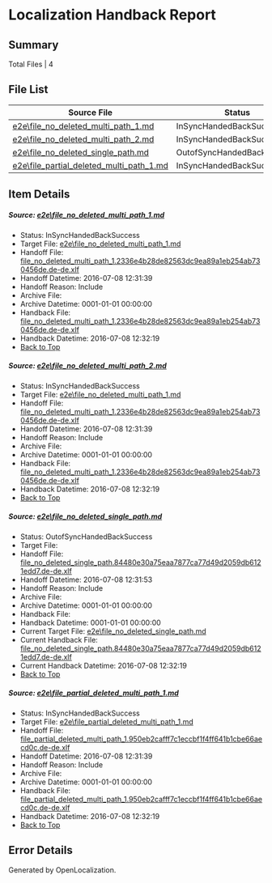 # <a name='report-top'></a> Localization Handback Report

## Summary
 Total Files | 4

## File List
 Source File | Status | Details 
 ----------- | ------ | ------- 
 [e2e\file_no_deleted_multi_path_1.md](https://github.com/OpenLocalizationTestOrg/oltest/blob/fc5e14ce3ce6d95fea327860c1ec84e13df911c5/e2e/file_no_deleted_multi_path_1.md) | InSyncHandedBackSuccess | [Details](#3b164a52ff87ad14e1367dd5a0ebd6ad6978ff4e1)
 [e2e\file_no_deleted_multi_path_2.md](https://github.com/OpenLocalizationTestOrg/oltest/blob/175da20693d082626b45787249a3935b84238616/e2e/file_no_deleted_multi_path_2.md) | InSyncHandedBackSuccess | [Details](#3b164a52ff87ad14e1367dd5a0ebd6ad6978ff4e2)
 [e2e\file_no_deleted_single_path.md](https://github.com/OpenLocalizationTestOrg/oltest/blob/175da20693d082626b45787249a3935b84238616/e2e/file_no_deleted_single_path.md) | OutofSyncHandedBackSuccess | [Details](#2623506fc3adc943e1dd1fbe8a8a04025d0730e33)
 [e2e\file_partial_deleted_multi_path_1.md](https://github.com/OpenLocalizationTestOrg/oltest/blob/fc5e14ce3ce6d95fea327860c1ec84e13df911c5/e2e/file_partial_deleted_multi_path_1.md) | InSyncHandedBackSuccess | [Details](#df819ec27018a3a78966105600504d1bcf5e52d44)

## Item Details
##### <a name='3b164a52ff87ad14e1367dd5a0ebd6ad6978ff4e1'></a> Source: [e2e\file_no_deleted_multi_path_1.md](https://github.com/OpenLocalizationTestOrg/oltest/blob/fc5e14ce3ce6d95fea327860c1ec84e13df911c5/e2e/file_no_deleted_multi_path_1.md)
* Status: InSyncHandedBackSuccess
* Target File: [e2e\file_no_deleted_multi_path_1.md](https://github.com/OpenLocalizationTestOrg/oltest-dede-fly/blob/eac7e134b27d4717722a8dfd1e04acc40610dc25/e2e/file_no_deleted_multi_path_1.md)
* Handoff File: [file_no_deleted_multi_path_1.2336e4b28de82563dc9ea89a1eb254ab730456de.de-de.xlf](https://github.com/OpenLocalizationTestOrg/olhandoff-e2e/blob/0c237db8093c50f7a0056b77b0484bf105df1da7/ol-handoff/OpenLocalizationTestOrg/oltest-dede-fly/ci/mt/file_no_deleted_multi_path_1.2336e4b28de82563dc9ea89a1eb254ab730456de.de-de.xlf)
* Handoff Datetime: 2016-07-08 12:31:39
* Handoff Reason: Include
* Archive File: 
* Archive Datetime: 0001-01-01 00:00:00
* Handback File: [file_no_deleted_multi_path_1.2336e4b28de82563dc9ea89a1eb254ab730456de.de-de.xlf](https://github.com/OpenLocalizationTestOrg/olhandback-e2e/blob/34177dac247e7981f17339ece43345f1f0b18e75/ol-handback/OpenLocalizationTestOrg/oltest-dede-fly/ci/mt/file_no_deleted_multi_path_1.2336e4b28de82563dc9ea89a1eb254ab730456de.de-de.xlf)
* Handback Datetime: 2016-07-08 12:32:19
* [Back to Top](#report-top)

##### <a name='3b164a52ff87ad14e1367dd5a0ebd6ad6978ff4e2'></a> Source: [e2e\file_no_deleted_multi_path_2.md](https://github.com/OpenLocalizationTestOrg/oltest/blob/175da20693d082626b45787249a3935b84238616/e2e/file_no_deleted_multi_path_2.md)
* Status: InSyncHandedBackSuccess
* Target File: [e2e\file_no_deleted_multi_path_1.md](https://github.com/OpenLocalizationTestOrg/oltest-dede-fly/blob/eac7e134b27d4717722a8dfd1e04acc40610dc25/e2e/file_no_deleted_multi_path_1.md)
* Handoff File: [file_no_deleted_multi_path_1.2336e4b28de82563dc9ea89a1eb254ab730456de.de-de.xlf](https://github.com/OpenLocalizationTestOrg/olhandoff-e2e/blob/0c237db8093c50f7a0056b77b0484bf105df1da7/ol-handoff/OpenLocalizationTestOrg/oltest-dede-fly/ci/mt/file_no_deleted_multi_path_1.2336e4b28de82563dc9ea89a1eb254ab730456de.de-de.xlf)
* Handoff Datetime: 2016-07-08 12:31:39
* Handoff Reason: Include
* Archive File: 
* Archive Datetime: 0001-01-01 00:00:00
* Handback File: [file_no_deleted_multi_path_1.2336e4b28de82563dc9ea89a1eb254ab730456de.de-de.xlf](https://github.com/OpenLocalizationTestOrg/olhandback-e2e/blob/34177dac247e7981f17339ece43345f1f0b18e75/ol-handback/OpenLocalizationTestOrg/oltest-dede-fly/ci/mt/file_no_deleted_multi_path_1.2336e4b28de82563dc9ea89a1eb254ab730456de.de-de.xlf)
* Handback Datetime: 2016-07-08 12:32:19
* [Back to Top](#report-top)

##### <a name='2623506fc3adc943e1dd1fbe8a8a04025d0730e33'></a> Source: [e2e\file_no_deleted_single_path.md](https://github.com/OpenLocalizationTestOrg/oltest/blob/175da20693d082626b45787249a3935b84238616/e2e/file_no_deleted_single_path.md)
* Status: OutofSyncHandedBackSuccess
* Target File: 
* Handoff File: [file_no_deleted_single_path.84480e30a75eaa7877ca77d49d2059db6121edd7.de-de.xlf](https://github.com/OpenLocalizationTestOrg/olhandoff-e2e/blob/4cc74d7703e4ab119f63dd82361f53d74868e971/ol-handoff/OpenLocalizationTestOrg/oltest-dede-fly/ci/mt/file_no_deleted_single_path.84480e30a75eaa7877ca77d49d2059db6121edd7.de-de.xlf)
* Handoff Datetime: 2016-07-08 12:31:53
* Handoff Reason: Include
* Archive File: 
* Archive Datetime: 0001-01-01 00:00:00
* Handback File: 
* Handback Datetime: 0001-01-01 00:00:00
* Current Target File: [e2e\file_no_deleted_single_path.md](https://github.com/OpenLocalizationTestOrg/oltest-dede-fly/blob/eac7e134b27d4717722a8dfd1e04acc40610dc25/e2e/file_no_deleted_single_path.md)
* Current Handback File: [file_no_deleted_single_path.84480e30a75eaa7877ca77d49d2059db6121edd7.de-de.xlf](https://github.com/OpenLocalizationTestOrg/olhandback-e2e/blob/34177dac247e7981f17339ece43345f1f0b18e75/ol-handback/OpenLocalizationTestOrg/oltest-dede-fly/ci/mt/file_no_deleted_single_path.84480e30a75eaa7877ca77d49d2059db6121edd7.de-de.xlf)
* Current Handback Datetime: 2016-07-08 12:32:19
* [Back to Top](#report-top)

##### <a name='df819ec27018a3a78966105600504d1bcf5e52d44'></a> Source: [e2e\file_partial_deleted_multi_path_1.md](https://github.com/OpenLocalizationTestOrg/oltest/blob/fc5e14ce3ce6d95fea327860c1ec84e13df911c5/e2e/file_partial_deleted_multi_path_1.md)
* Status: InSyncHandedBackSuccess
* Target File: [e2e\file_partial_deleted_multi_path_1.md](https://github.com/OpenLocalizationTestOrg/oltest-dede-fly/blob/eac7e134b27d4717722a8dfd1e04acc40610dc25/e2e/file_partial_deleted_multi_path_1.md)
* Handoff File: [file_partial_deleted_multi_path_1.950eb2cafff7c1eccbf1f4ff641b1cbe66aecd0c.de-de.xlf](https://github.com/OpenLocalizationTestOrg/olhandoff-e2e/blob/0c237db8093c50f7a0056b77b0484bf105df1da7/ol-handoff/OpenLocalizationTestOrg/oltest-dede-fly/ci/mt/file_partial_deleted_multi_path_1.950eb2cafff7c1eccbf1f4ff641b1cbe66aecd0c.de-de.xlf)
* Handoff Datetime: 2016-07-08 12:31:39
* Handoff Reason: Include
* Archive File: 
* Archive Datetime: 0001-01-01 00:00:00
* Handback File: [file_partial_deleted_multi_path_1.950eb2cafff7c1eccbf1f4ff641b1cbe66aecd0c.de-de.xlf](https://github.com/OpenLocalizationTestOrg/olhandback-e2e/blob/34177dac247e7981f17339ece43345f1f0b18e75/ol-handback/OpenLocalizationTestOrg/oltest-dede-fly/ci/mt/file_partial_deleted_multi_path_1.950eb2cafff7c1eccbf1f4ff641b1cbe66aecd0c.de-de.xlf)
* Handback Datetime: 2016-07-08 12:32:19
* [Back to Top](#report-top)


## Error Details

Generated by OpenLocalization.

